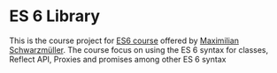 # ES 6 Library

This is the course project for [ES6 course](https://www.udemy.com/es6-bootcamp-next-generation-javascript/) offered by [Maximilian Schwarzmüller](https://www.udemy.com/es6-bootcamp-next-generation-javascript/#instructor-1). 
The course focus on using the ES 6 syntax for classes, Reflect API, Proxies and promises among other ES 6 syntax 

